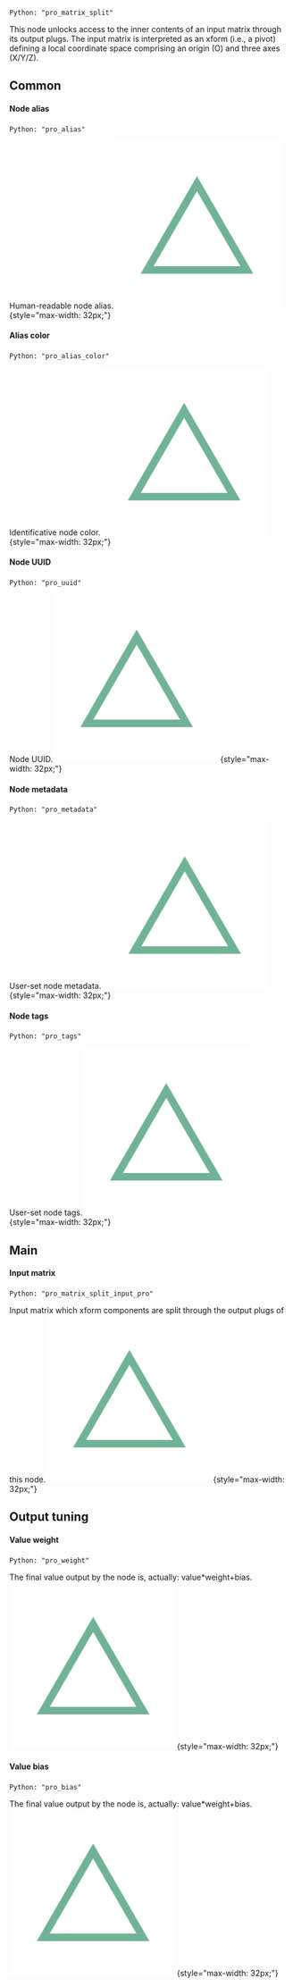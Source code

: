 `Python: "pro_matrix_split"`

This node unlocks access to the inner contents of an input matrix through its output plugs. The input matrix is interpreted as an xform (i.e., a pivot) defining a local coordinate space comprising an origin (O) and three axes (X/Y/Z).
## Common

#### Node alias
`Python: "pro_alias"`

Human-readable node alias.![Icon](pro_matrix_split_swatch.png "Icon"){style="max-width: 32px;"}


#### Alias color
`Python: "pro_alias_color"`

Identificative node color.![Icon](pro_matrix_split_swatch.png "Icon"){style="max-width: 32px;"}


#### Node UUID
`Python: "pro_uuid"`

Node UUID.![Icon](pro_matrix_split_swatch.png "Icon"){style="max-width: 32px;"}


#### Node metadata
`Python: "pro_metadata"`

User-set node metadata.![Icon](pro_matrix_split_swatch.png "Icon"){style="max-width: 32px;"}


#### Node tags
`Python: "pro_tags"`

User-set node tags.![Icon](pro_matrix_split_swatch.png "Icon"){style="max-width: 32px;"}


## Main

#### Input matrix
`Python: "pro_matrix_split_input_pro"`

Input matrix which xform components are split through the output plugs of this node.![Icon](pro_matrix_split_swatch.png "Icon"){style="max-width: 32px;"}


## Output tuning

#### Value weight
`Python: "pro_weight"`

The final value output by the node is, actually: value*weight+bias.![Icon](pro_matrix_split_swatch.png "Icon"){style="max-width: 32px;"}


#### Value bias
`Python: "pro_bias"`

The final value output by the node is, actually: value*weight+bias.![Icon](pro_matrix_split_swatch.png "Icon"){style="max-width: 32px;"}


